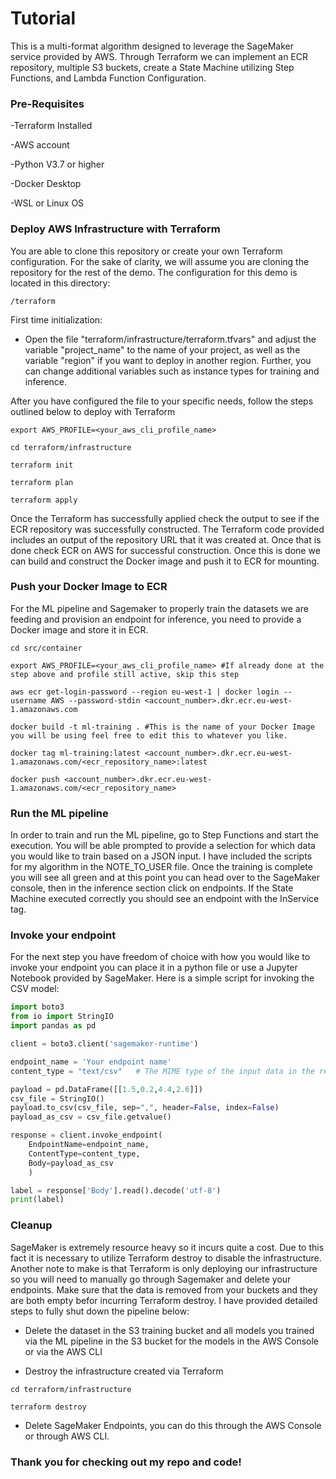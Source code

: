 # Tutorial

This is a multi-format algorithm designed to leverage the SageMaker service provided by AWS. Through Terraform we can implement an ECR repository, multiple S3 buckets, create a State Machine utilizing Step Functions, and Lambda Function Configuration. 

### Pre-Requisites

-Terraform Installed

-AWS account

-Python V3.7 or higher

-Docker Desktop

-WSL or Linux OS

### Deploy AWS Infrastructure with Terraform

You are able to clone this repository or create your own Terraform configuration. For the sake of clarity, we will assume you are cloning the repository for the rest of the demo. The configuration for this demo is located in this directory:

```shell script
/terraform
```

First time initialization:

- Open the file "terraform/infrastructure/terraform.tfvars" and adjust the variable "project_name" 
to the name of your project, as well as the variable "region" if you want to deploy in another region.
Further, you can change additional variables such as instance types for training and inference.

After you have configured the file to your specific needs, follow the steps outlined below to deploy with Terraform

```shell script
export AWS_PROFILE=<your_aws_cli_profile_name>

cd terraform/infrastructure

terraform init

terraform plan

terraform apply
```
Once the Terraform has successfully applied check the output to see if the ECR repository was successfully constructed. The Terraform code provided includes an output of the repository URL that it was created at.
Once that is done check ECR on AWS for successful construction.
Once this is done we can build and construct the Docker image and push it to ECR for mounting.

### Push your Docker Image to ECR

For the ML pipeline and Sagemaker to properly train the datasets we are feeding and provision an endpoint for inference, you need to provide a Docker image and store it in ECR.

```shell script
cd src/container

export AWS_PROFILE=<your_aws_cli_profile_name> #If already done at the step above and profile still active, skip this step

aws ecr get-login-password --region eu-west-1 | docker login --username AWS --password-stdin <account_number>.dkr.ecr.eu-west-1.amazonaws.com

docker build -t ml-training . #This is the name of your Docker Image you will be using feel free to edit this to whatever you like.

docker tag ml-training:latest <account_number>.dkr.ecr.eu-west-1.amazonaws.com/<ecr_repository_name>:latest

docker push <account_number>.dkr.ecr.eu-west-1.amazonaws.com/<ecr_repository_name>
```

### Run the ML pipeline

In order to train and run the ML pipeline, go to Step Functions and start the execution.
You will be able prompted to provide a selection for which data you would like to train based on a JSON input.
I have included the scripts for my algorithm in the NOTE_TO_USER file.
Once the training is complete you will see all green and at this point you can head over to the SageMaker console, then in the inference section click on endpoints.
If the State Machine executed correctly you should see an endpoint with the InService tag.

### Invoke your endpoint
For the next step you have freedom of choice with how you would like to invoke your endpoint you can place it in a python file or use a Jupyter Notebook provided by SageMaker.
Here is a simple script for invoking the CSV model:
```python
import boto3
from io import StringIO
import pandas as pd

client = boto3.client('sagemaker-runtime')

endpoint_name = 'Your endpoint name' 
content_type = "text/csv"   # The MIME type of the input data in the request body.

payload = pd.DataFrame([[1.5,0.2,4.4,2.6]])
csv_file = StringIO()
payload.to_csv(csv_file, sep=",", header=False, index=False)
payload_as_csv = csv_file.getvalue()

response = client.invoke_endpoint(
    EndpointName=endpoint_name, 
    ContentType=content_type,
    Body=payload_as_csv
    )

label = response['Body'].read().decode('utf-8')
print(label)
```

### Cleanup 

SageMaker is extremely resource heavy so it incurs quite a cost. Due to this fact it is necessary to utilize Terraform destroy to disable the infrastructure. 
Another note to make is that Terraform is only deploying our infrastructure so you will need to manually go through Sagemaker and delete your endpoints. Make sure that the data is removed from your buckets and they are both empty befor incurring Terraform destroy.
I have provided detailed steps to fully shut down the pipeline below:
- Delete the dataset in the S3 training bucket and all models you trained via the ML pipeline in the S3 bucket for the
 models in the AWS Console or via the AWS CLI
 
- Destroy the infrastructure created via Terraform
```shell script
cd terraform/infrastructure

terraform destroy
```
- Delete SageMaker Endpoints, you can do this through the AWS Console or through AWS CLI.

### Thank you for checking out my repo and code!
